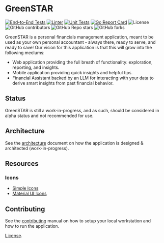 # GreenSTAR

[![End-to-End Tests](https://github.com/arikkfir/greenstar/actions/workflows/e2e-tests.yaml/badge.svg)](https://github.com/arikkfir/greenstar/actions/workflows/e2e-tests.yaml)
[![Linter](https://github.com/arikkfir/greenstar/actions/workflows/linter.yaml/badge.svg)](https://github.com/arikkfir/greenstar/actions/workflows/linter.yaml)
[![Unit Tests](https://github.com/arikkfir/greenstar/actions/workflows/unit-tests.yaml/badge.svg)](https://github.com/arikkfir/greenstar/actions/workflows/unit-tests.yaml)
[![Go Report Card](https://goreportcard.com/badge/github.com/arikkfir/greenstar/backend)](https://goreportcard.com/report/github.com/arikkfir/greenstar/backend)
![License](https://img.shields.io/github/license/arikkfir/greenstar)
![GitHub contributors](https://img.shields.io/github/contributors/arikkfir/greenstar)
![GitHub Repo stars](https://img.shields.io/github/stars/arikkfir/greenstar)
![GitHub forks](https://img.shields.io/github/forks/arikkfir/greenstar)


GreenSTAR is a personal financials management application, meant to be used as your own personal accountant - always there, ready to serve, and ready to save! Our vision for this application is that this will grow into the following mediums:

- Web application providing the full breath of functionality: exploration, reporting, and insights.
- Mobile application providing quick insights and helpful tips.
- Financial Assistant backed by an LLM for interacting with your data to derive smart insights from past financial behavior.

## Status

GreenSTAR is still a work-in-progress, and as such, should be considered in alpha status and not recommended for use.

## Architecture

See the [architecture](ARCHITECTURE.md) document on how the application is designed & architected (work-in-progress).

## Resources

### Icons

* [Simple Icons](https://simpleicons.org/)
* [Material UI Icons](https://mui.com/material-ui/material-icons/)

## Contributing

See the [contributing](CONTRIBUTING.md) manual on how to setup your local workstation and how to run the application.

[License](LICENSE).
